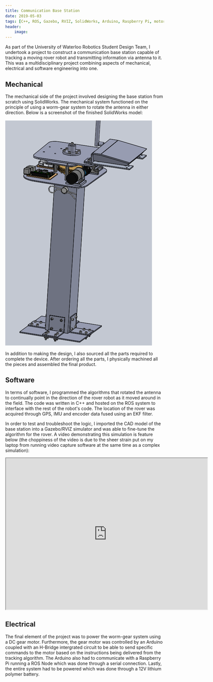 ```yaml
---
title: Communication Base Station
date: 2019-05-03
tags: [C++, ROS, Gazebo, RVIZ, SolidWorks, Arduino, Raspberry Pi, motor, controller, mechanical, electrical, software]
header:
    image:
---
```


As part of the University of Waterloo Robotics Student Design Team, I undertook a project to construct a communication base station capable of tracking a moving rover robot and transmitting information via antenna to it. This was a multidisciplinary project combining aspects of mechanical, electrical and software engineering into one. 

## Mechanical 

The mechanical side of the project involved designing the base station from scratch using SolidWorks. The mechanical system functioned on the principle of using a worm-gear system to rotate the antenna in either direction. Below is a screenshot of the finished SolidWorks model: 
<br /><br />
![SolidWorks 3D Model](/images/cbs.png)

In addition to making the design, I also sourced all the parts required to complete the device. After ordering all the parts, I physically machined all the pieces and assembled the final product. 

## Software

In terms of software, I programmed the algorithms that rotated the antenna to continually point in the direction of the rover robot as it moved around in the field. The code was written in C++ and hosted on the ROS system to interface with the rest of the robot's code. The location of the rover was acquired through GPS, IMU and encoder data fused using an EKF filter. 

In order to test and troubleshoot the logic, I imported the CAD model of the base station into a Gazebo/RVIZ simulator and was able to fine-tune the algorithm for the rover. A video demonstrating this simulation is feature below (the choppiness of the video is due to the sheer strain put on my laptop from running video capture software at the same time as a complex simulation):
<div align="center">
<iframe src="https://drive.google.com/file/d/1D0DC3AFCta3nRObb6diKicVJ1_wvgWAL/preview" width="640" height="480"></iframe>
</div>

## Electrical

The final element of the project was to power the worm-gear system using a DC gear motor. Furthermore, the gear motor was controlled by an Arduino coupled with an H-Bridge intergrated circuit to be able to send specific commands to the motor based on the instructions being delivered from the tracking algorithm. The Arduino also had to communicate with a Raspberry Pi running a ROS Node which was done through a serial connection. Lastly, the entire system had to be powered which was done through a 12V lithium polymer battery. 







